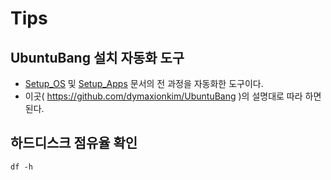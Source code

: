 # Tips

## UbuntuBang 설치 자동화 도구
* [Setup_OS](pages/Linux/Setup_OS.md) 및 [Setup_Apps](pages/Linux/Setup_Apps.md) 문서의 전 과정을 자동화한 도구이다.
* 이곳( https://github.com/dymaxionkim/UbuntuBang )의 설명대로 따라 하면 된다.

## 하드디스크 점유율 확인
```
df -h
```
